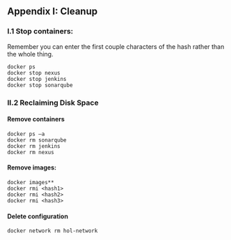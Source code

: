 ## Appendix I: Cleanup

### I.1 Stop containers:

Remember you can enter the first couple characters of the hash rather than the whole thing.
```
docker ps
docker stop nexus
docker stop jenkins
docker stop sonarqube
```
### II.2 Reclaiming Disk Space

#### Remove containers
```
docker ps –a
docker rm sonarqube
docker rm jenkins
docker rm nexus
```

#### Remove images:
```
docker images**
docker rmi <hash1>
docker rmi <hash2>
docker rmi <hash3>
```

#### Delete configuration

```
docker network rm hol-network
```


